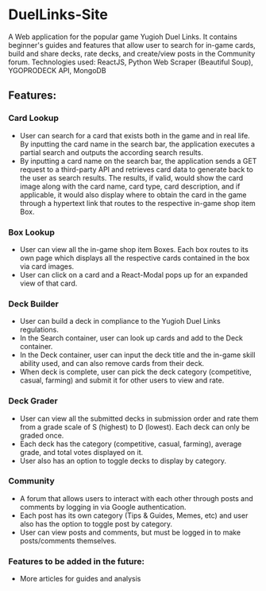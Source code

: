 # DuelLinks-Site
A Web application for the popular game Yugioh Duel Links. It contains beginner's guides and features that allow user to search for in-game cards, build and share decks, rate decks, and create/view posts in the Community forum. Technologies used: ReactJS, Python Web Scraper (Beautiful Soup), YGOPRODECK API, MongoDB

## Features:
### Card Lookup
- User can search for a card that exists both in the game and in real life. By inputting the card name in the search bar, the application executes a partial search and outputs the according search results.
- By inputting a card name on the search bar, the application sends a GET request to a third-party API and retrieves card data to generate back to the user as search results. The results, if valid, would show the card image along with the card name, card type, card description, and if applicable, it would also display where to obtain the card in the game through a hypertext link that routes to the respective in-game shop item Box. 
### Box Lookup
- User can view all the in-game shop item Boxes. Each box routes to its own page which displays all the respective cards contained in the box via card images.
- User can click on a card and a React-Modal pops up for an expanded view of that card.

### Deck Builder
- User can build a deck in compliance to the Yugioh Duel Links regulations.
- In the Search container, user can look up cards and add to the Deck container.
- In the Deck container, user can input the deck title and the in-game skill ability used, and can also remove cards from their deck.
- When deck is complete, user can pick the deck category (competitive, casual, farming) and submit it for other users to view and rate.
### Deck Grader
- User can view all the submitted decks in submission order and rate them from a grade scale of S (highest) to D (lowest). Each deck can only be graded once.
- Each deck has the category (competitive, casual, farming), average grade, and total votes displayed on it.
- User also has an option to toggle decks to display by category.
### Community
- A forum that allows users to interact with each other through posts and comments by logging in via Google authentication.
- Each post has its own category (Tips & Guides, Memes, etc) and user also has the option to toggle post by category.
- User can view posts and comments, but must be logged in to make posts/comments themselves.

### Features to be added in the future:
- More articles for guides and analysis
